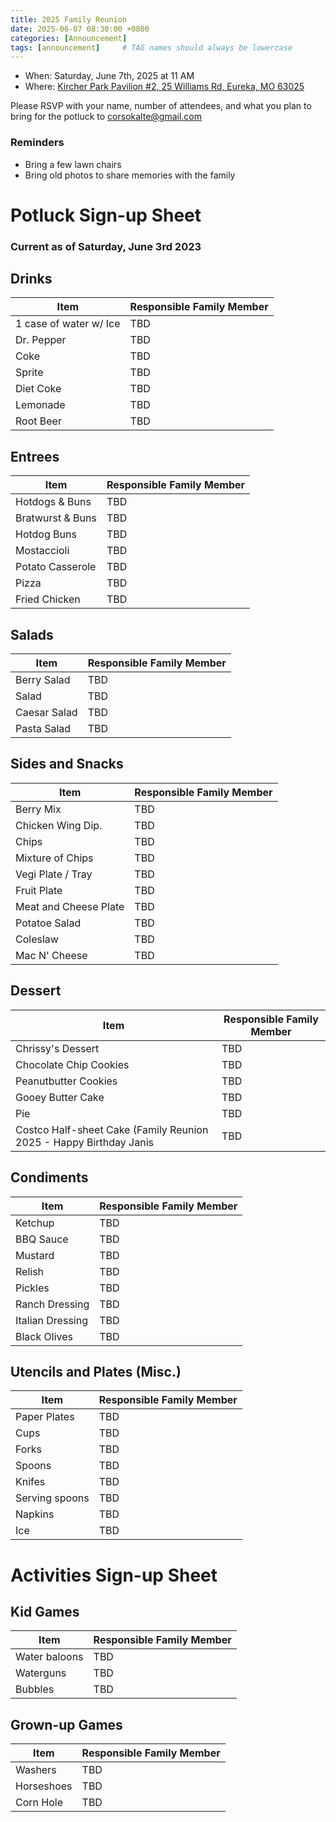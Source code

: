 ```yaml
---
title: 2025 Family Reunion
date: 2025-06-07 08:30:00 +0800
categories: [Announcement]
tags: [announcement]     # TAG names should always be lowercase
---
```


- When: Saturday, June 7th, 2025 at 11 AM  
- Where: [Kircher Park Pavilion #2, 25 Williams Rd, Eureka, MO 63025](https://www.google.com/maps/place/Kircher+Park/@38.502744,-90.6155987,16z/data=!4m14!1m7!3m6!1s0x87d92817a45c6819:0x8005682ed093d1f!2sKircher+Park!8m2!3d38.502744!4d-90.612958!16s%2Fg%2F1tcvjm_2!3m5!1s0x87d92817a45c6819:0x8005682ed093d1f!8m2!3d38.502744!4d-90.612958!16s%2Fg%2F1tcvjm_2)   

Please RSVP with your name, number of attendees, and what you plan to bring for the potluck to [corsokalte@gmail.com](mailto:corsokalte@gmail.com?subject=[CKFamilyReunion])

### Reminders
- Bring a few lawn chairs
- Bring old photos to share memories with the family

# Potluck Sign-up Sheet

### Current as of Saturday, June 3rd 2023

## Drinks

| Item      | Responsible Family Member |
| ----------- | ----------- |
| 1 case of water w/ Ice    | TBD       |
| Dr. Pepper                | TBD                      | 
| Coke                      | TBD                      | 
| Sprite                    | TBD                   | 
| Diet Coke                 | TBD                      | 
| Lemonade                  | TBD                      | 
| Root Beer                 | TBD                     | 

## Entrees

| Item      | Responsible Family Member |
| ----------- | ----------- |
| Hotdogs & Buns            |      TBD    |
| Bratwurst & Buns          |      TBD    |
| Hotdog Buns               |      TBD       | 
| Mostaccioli        |      TBD    |
| Potato Casserole   |      TBD    |
| Pizza              |      TBD    |
| Fried Chicken                |      TBD    | 


## Salads

| Item      | Responsible Family Member |
| ----------- | ----------- |
| Berry Salad      |   TBD        |
| Salad            |   TBD
| Caesar Salad     |   TBD        |
| Pasta Salad      |   TBD        | 

## Sides and Snacks

| Item      | Responsible Family Member |
| ----------- | ----------- |
| Berry Mix               |     TBD    |
| Chicken Wing Dip.       |     TBD          | 
| Chips                   |     TBD          |
| Mixture of Chips        |     TBD              |
| Vegi Plate / Tray       |     TBD              |
| Fruit Plate             |     TBD                 |
| Meat and Cheese Plate   |     TBD                 |
| Potatoe Salad           |     TBD           | 
| Coleslaw                |     TBD               |
| Mac N' Cheese           |     TBD              |

## Dessert

| Item      | Responsible Family Member |
| ----------- | ----------- |
| Chrissy's Dessert                 | TBD   |
| Chocolate Chip Cookies            |  TBD      |
| Peanutbutter Cookies              |  TBD      |
| Gooey Butter Cake                 |  TBD      |
| Pie                               |  TBD      | 
| Costco Half-sheet Cake (Family Reunion 2025 - Happy Birthday Janis  |  TBD      | 

## Condiments

| Item      | Responsible Family Member |
| ----------- | ----------- |
| Ketchup                  | TBD     |
| BBQ Sauce                | TBD                  | 
| Mustard                  | TBD     | 
| Relish                   | TBD     |
| Pickles                  | TBD     | 
| Ranch Dressing           | TBD     |
| Italian Dressing         | TBD     |
| Black Olives             | TBD     |

## Utencils and Plates (Misc.)

| Item      | Responsible Family Member |
| ----------- | ----------- |
| Paper Plates     | TBD      |
| Cups             | TBD      | 
| Forks            | TBD      | 
| Spoons           | TBD      | 
| Knifes           | TBD      | 
| Serving spoons   | TBD      | 
| Napkins          | TBD      | 
| Ice              | TBD |

# Activities Sign-up Sheet

## Kid Games

| Item      | Responsible Family Member |
| ----------- | ----------- |
| Water baloons    | TBD      |
| Waterguns        | TBD     |
| Bubbles          | TBD |

## Grown-up Games

| Item      | Responsible Family Member |
| ----------- | ----------- |
| Washers        | TBD       |
| Horseshoes    | TBD     |
| Corn Hole    | TBD      |
